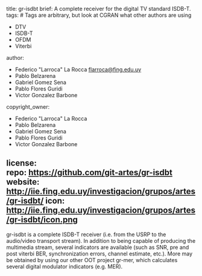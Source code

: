 title: gr-isdbt
brief: A complete receiver for the digital TV standard ISDB-T. 
tags: # Tags are arbitrary, but look at CGRAN what other authors are using
  - DTV 
  - ISDB-T 
  - OFDM 
  - Viterbi 

author: 
  - Federico "Larroca" La Rocca <flarroca@fing.edu.uy> 
  - Pablo Belzarena 
  - Gabriel Gomez Sena 
  - Pablo Flores Guridi 
  - Victor Gonzalez Barbone 

copyright_owner: 
  - Federico "Larroca" La Rocca  
  - Pablo Belzarena 
  - Gabriel Gomez Sena 
  - Pablo Flores Guridi 
  - Victor Gonzalez Barbone 

license:  
repo: https://github.com/git-artes/gr-isdbt 
website: http://iie.fing.edu.uy/investigacion/grupos/artes/gr-isdbt/ 
icon: http://iie.fing.edu.uy/investigacion/grupos/artes/gr-isdbt/icon.png  
--- 
gr-isdbt is a complete ISDB-T receiver (i.e. from the USRP to the audio/video transport stream). In addition to being capable of producing the multimedia stream, several indicators are available (such as SNR, pre and post viterbi BER, synchronization errors, channel estimate, etc.). More may be obtained by using our other OOT project gr-mer, which calculates several digital modulator indicators (e.g. MER).  
